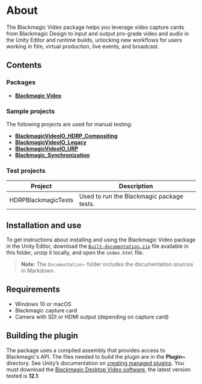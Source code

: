 # About

The Blackmagic Video package helps you leverage video capture cards from Blackmagic Design to input and output pro-grade video and audio in the Unity Editor and runtime builds, unlocking new workflows for users working in film, virtual production, live events, and broadcast.

<a name="Contents"></a>
## Contents
### Packages
- **[Blackmagic Video](Packages/com.unity.media.blackmagic/README.md)**

### Sample projects
The following projects are used for manual testing:
- [**BlackmagicVideoIO_HDRP_Compositing**](SampleProjects/BlackmagicVideoIO_HDRP_Compositing/README.md)
- [**BlackmagicVideoIO_Legacy**](SampleProjects/BlackmagicVideoIO_Legacy/README.md)
- [**BlackmagicVideoIO_URP**](SampleProjects/BlackmagicVideoIO_URP/README.md)
- [**Blackmagic_Synchronization**](SampleProjects/Blackmagic_Synchronization/README.md)

### Test projects

| Project                  | Description |
| ------------------------ | ----------- |
| HDRPBlackmagicTests      | Used to run the Blackmagic package tests. |

<a name="Installation"></a>
## Installation and use

To get instructions about installing and using the Blackmagic Video package in the Unity Editor, download the [`Built-documentation.zip`](com.unity.media.blackmagic/Built-documentation.zip) file available in this folder, unzip it locally, and open the `index.html` file.

>**Note:** The `Documentation~` folder includes the documentation sources in Markdown.

## Requirements

* Windows 10 or macOS
* Blackmagic capture card
* Camera with SDI or HDMI output (depending on capture card)

## Building the plugin

The package uses a compiled assembly that provides access to Blackmagic's API. The files needed to build the plugin are in the **Plugin~** directory. See Unity’s documentation on [creating managed plugins](https://docs.unity3d.com/Manual/UsingDLL.html).
You must download the [Blackmagic Desktop Video software](https://www.blackmagicdesign.com/developer/product/capture-and-playback), the latest version tested is **12.1**.

